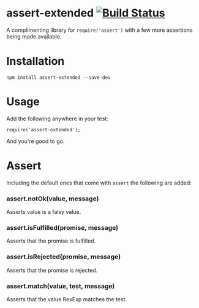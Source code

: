 # assert-extended [![Build Status](https://travis-ci.org/TheThing/assert-extended.svg?branch=master)](https://travis-ci.org/TheThing/assert-extended)
A complimenting library for `require('assert')` with a few more assertions being made available.

# Installation

```
npm install assert-extended --save-dev
```

# Usage

Add the following anywhere in your test:

```
require('assert-extended');
```

And you're good to go.

# Assert

Including the default ones that come with `assert` the following are added:

### assert.notOk(value, message)

Asserts value is a falsy value.

### assert.isFulfilled(promise, message)

Asserts that the promise is fulfilled.

### assert.isRejected(promise, message)

Asserts that the promise is rejected.

### assert.match(value, test, message)

Asserts that the value RexExp matches the test.
